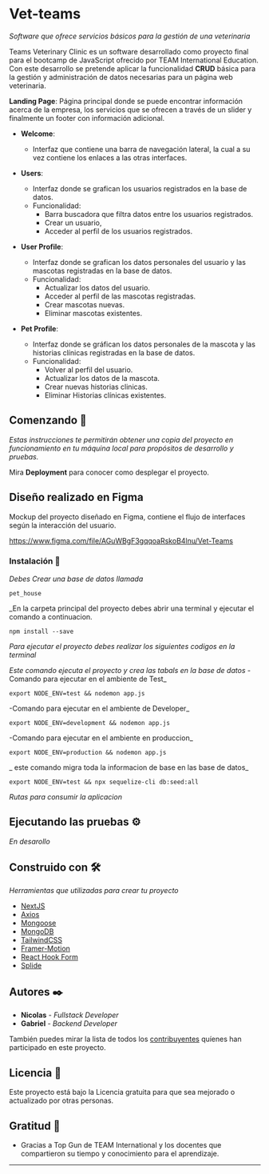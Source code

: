 # Vet-teams 
_Software que ofrece servicios básicos para la gestión de una veterinaria_

Teams Veterinary Clinic es un software desarrollado como proyecto final para el bootcamp de JavaScript ofrecido por TEAM International Education.
Con este desarrollo se pretende aplicar la funcionalidad **CRUD** básica para la gestión y administración de datos necesarias para un página web veterinaria. 

**Landing Page**: Página principal donde se puede encontrar información acerca de la empresa, los servicios que se ofrecen a través de un slider y finalmente un footer con información adicional.

- **Welcome**: 
  -  Interfaz que contiene una barra de navegación lateral, la cual a su vez contiene los enlaces a las otras interfaces. 

- **Users**: 
  - Interfaz donde se grafican los usuarios registrados en la base de datos. 
  - Funcionalidad:
    - Barra buscadora que filtra datos entre los usuarios registrados.
    - Crear un usuario,
    - Acceder al perfil de los usuarios registrados.
    
- **User Profile**: 
  - Interfaz donde se grafican los datos personales del usuario y las mascotas registradas en la base de datos. 
  - Funcionalidad: 
    - Actualizar los datos del usuario.
    - Acceder al perfil de las mascotas registradas.
    - Crear mascotas nuevas.
    - Eliminar mascotas existentes.
  
- **Pet Profile**: 
  - Interfaz donde se gráfican los datos personales de la mascota y las historias clínicas registradas en la base de datos. 
  - Funcionalidad:
    - Volver al perfil del usuario. 
    - Actualizar los datos de la mascota.
    - Crear nuevas historias clinicas.
    - Eliminar Historias clínicas existentes.

## Comenzando 🚀

_Estas instrucciones te permitirán obtener una copia del proyecto en funcionamiento en tu máquina local para propósitos de desarrollo y pruebas._

Mira **Deployment** para conocer como desplegar el proyecto.


## Diseño realizado en Figma
Mockup del proyecto diseñado en Figma, contiene el flujo de interfaces según la interacción del usuario.

https://www.figma.com/file/AGuWBgF3gqqoaRskoB4lnu/Vet-Teams

### Instalación 🔧

_Debes Crear una base de datos llamada_
```
pet_house
```
_En la carpeta principal del proyecto debes abrir una terminal y ejecutar el comando a continuacion.
```
npm install --save
```

_Para ejecutar el proyecto debes realizar los siguientes codigos en la terminal_

_Este comando ejecuta el proyecto y crea las tabals en la base de datos_
-Comando para ejecutar en el ambiente de Test_
```
export NODE_ENV=test && nodemon app.js
```
-Comando para ejecutar en el ambiente de Developer_
```
export NODE_ENV=development && nodemon app.js
```
-Comando para ejecutar en el ambiente en produccion_
```
export NODE_ENV=production && nodemon app.js
```
_ este comando migra toda la informacion de base en las base de datos_
```
export NODE_ENV=test && npx sequelize-cli db:seed:all
```

_Rutas para consumir la aplicacion_

## Ejecutando las pruebas ⚙️

_En desarollo_


## Construido con 🛠️

_Herramientas que utilizadas para crear tu proyecto_

* [NextJS](https://nextjs.org/)
* [Axios](https://axios-http.com/)
* [Mongoose](https://mongoosejs.com/)
* [MongoDB](https://www.mongodb.com/)
* [TailwindCSS](https://tailwindcss.com/)
* [Framer-Motion](https://www.framer.com/motion/)
* [React Hook Form](https://react-hook-form.com/)
* [Splide](https://splidejs.com/)


## Autores ✒️
* **Nicolas** - *Fullstack Developer* 
* **Gabriel** - *Backend Developer* 

También puedes mirar la lista de todos los [contribuyentes](https://github.com/your/project/contributors) quíenes han participado en este proyecto. 

## Licencia 📄

Este proyecto está bajo la Licencia gratuita para que sea mejorado o actualizado por otras personas.

## Gratitud 🎁

* Gracias a Top Gun de TEAM International y los docentes que compartieron su tiempo y conocimiento para el aprendizaje.

---

